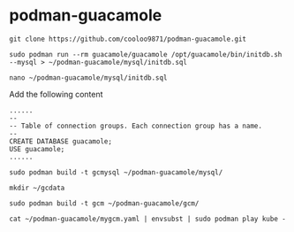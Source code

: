 # podman-guacamole
```
git clone https://github.com/cooloo9871/podman-guacamole.git
```
```
sudo podman run --rm guacamole/guacamole /opt/guacamole/bin/initdb.sh --mysql > ~/podman-guacamole/mysql/initdb.sql
```
```
nano ~/podman-guacamole/mysql/initdb.sql
```
Add the following content
```
......
--
-- Table of connection groups. Each connection group has a name.
--
CREATE DATABASE guacamole;
USE guacamole;
......
```
```
sudo podman build -t gcmysql ~/podman-guacamole/mysql/
```
```
mkdir ~/gcdata
```
```
sudo podman build -t gcm ~/podman-guacamole/gcm/
```
```
cat ~/podman-guacamole/mygcm.yaml | envsubst | sudo podman play kube -
```
